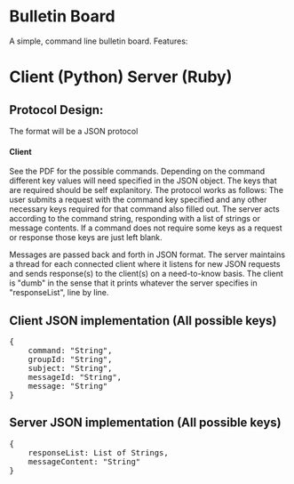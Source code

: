 # Bulletin Board
A simple, command line bulletin board.
Features:
# Client (Python) Server (Ruby)
## Protocol Design:
The format will be a JSON protocol
#### Client
See the PDF for the possible commands. Depending on the command different key values will need specified in the JSON object. The keys that are required should be self explanitory.
The protocol works as follows: The user submits a request with the command key specified and any other necessary keys required for that command also filled out. The server acts according to the command string, responding with a list of strings or message contents. If a command does not require some keys as a request or response those keys are just left blank.

Messages are passed back and forth in JSON format. The server maintains a thread for each connected client where it listens for new JSON requests and sends response(s) to the client(s) on a need-to-know basis. The client is "dumb" in the sense that it prints whatever the server specifies in "responseList", line by line.

## Client JSON implementation (All possible keys)
<pre>
{
	command: "String",
	groupId: "String",
	subject: "String",
	messageId: "String",
	message: "String"
}
</pre>

## Server JSON implementation (All possible keys)
<pre>
{
	responseList: List of Strings,
	messageContent: "String"
}
</pre>
